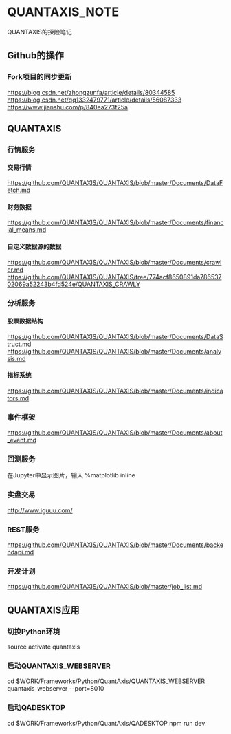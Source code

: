 # QUANTAXIS_NOTE
QUANTAXIS的探险笔记

## Github的操作
### Fork项目的同步更新
https://blog.csdn.net/zhongzunfa/article/details/80344585  
https://blog.csdn.net/qq1332479771/article/details/56087333  
https://www.jianshu.com/p/840ea273f25a

## QUANTAXIS
### 行情服务
#### 交易行情
https://github.com/QUANTAXIS/QUANTAXIS/blob/master/Documents/DataFetch.md
#### 财务数据
https://github.com/QUANTAXIS/QUANTAXIS/blob/master/Documents/financial_means.md
#### 自定义数据源的数据
https://github.com/QUANTAXIS/QUANTAXIS/blob/master/Documents/crawler.md
https://github.com/QUANTAXIS/QUANTAXIS/tree/774acf8650891da78653702069a52243b4fd524e/QUANTAXIS_CRAWLY


### 分析服务
#### 股票数据结构
https://github.com/QUANTAXIS/QUANTAXIS/blob/master/Documents/DataStruct.md
https://github.com/QUANTAXIS/QUANTAXIS/blob/master/Documents/analysis.md

#### 指标系统
https://github.com/QUANTAXIS/QUANTAXIS/blob/master/Documents/indicators.md

### 事件框架
https://github.com/QUANTAXIS/QUANTAXIS/blob/master/Documents/about_event.md

### 回测服务
在Jupyter中显示图片，输入 %matplotlib inline

### 实盘交易
http://www.iguuu.com/

### REST服务
https://github.com/QUANTAXIS/QUANTAXIS/blob/master/Documents/backendapi.md

### 开发计划
https://github.com/QUANTAXIS/QUANTAXIS/blob/master/job_list.md


## QUANTAXIS应用
### 切换Python环境
source activate quantaxis

### 启动QUANTAXIS_WEBSERVER
cd $WORK/Frameworks/Python/QuantAxis/QUANTAXIS_WEBSERVER
quantaxis_webserver --port=8010

### 启动QADESKTOP
cd $WORK/Frameworks/Python/QuantAxis/QADESKTOP
npm run dev

